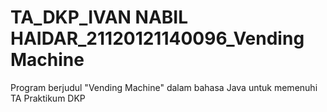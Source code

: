 # TA_DKP_IVAN NABIL HAIDAR_21120121140096_Vending Machine
Program berjudul "Vending Machine" dalam bahasa Java untuk memenuhi TA Praktikum DKP
